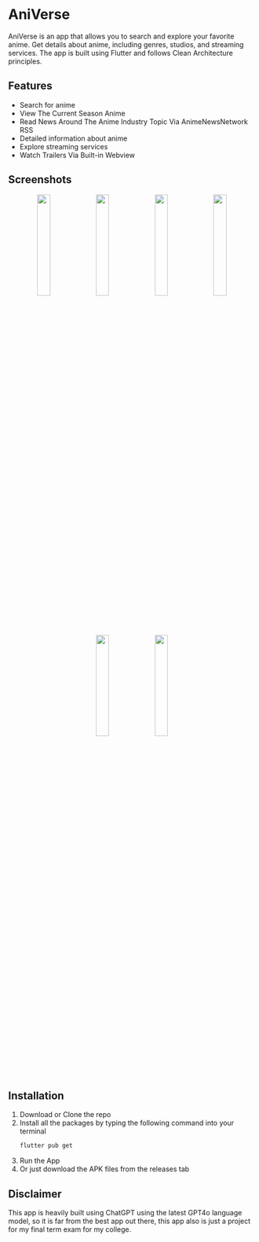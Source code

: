 # AniVerse

AniVerse is an app that allows you to search and explore your favorite anime. Get details about anime, including genres, studios, and streaming services. The app is built using Flutter and follows Clean Architecture principles.

## Features

- Search for anime
- View The Current Season Anime
- Read News Around The Anime Industry Topic Via AnimeNewsNetwork RSS
- Detailed information about anime
- Explore streaming services
- Watch Trailers Via Built-in Webview

## Screenshots
<p align="center">
<img src="https://github.com/HerrscherX86/AniVerse/assets/114969404/51095b16-c2b0-4caf-a5fb-00a273715ad8" width="23%"></img> 
<img src="https://github.com/HerrscherX86/AniVerse/assets/114969404/2526366e-90e8-47c0-9875-0f28bdd8c472" width="23%"></img> 
<img src="https://github.com/HerrscherX86/AniVerse/assets/114969404/3d7a92a0-f629-4705-bad3-a37c6b764832" width="23%"></img>
<img src="(https://github.com/HerrscherX86/AniVerse/assets/114969404/c3a78b3c-e759-46f6-bc80-1abfc03be1fd" width="23%"></img>
<img src="https://github.com/HerrscherX86/AniVerse/assets/114969404/a3de4fc7-b9f1-4607-a7d6-ebac1947f8f0" width="23%"></img>
<img src="https://github.com/HerrscherX86/AniVerse/assets/114969404/8aa69f71-b2ec-49d3-938f-8c9d1623d294" width="23%"></img> 
</p>

## Installation

1. Download or Clone the repo
2. Install all the packages by typing the following command into your terminal
   ```sh
   flutter pub get
   ```
3. Run the App
4. Or just download the APK files from the releases tab

## Disclaimer
This app is heavily built using ChatGPT using the latest GPT4o language model, so it is far from
the best app out there, this app also is just a project for my final term exam for my college.
